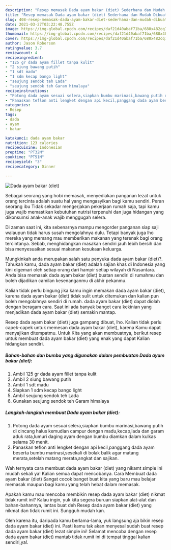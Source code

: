 ```yaml
---
description: "Resep memasak Dada ayam bakar (diet) Sederhana dan Mudah Dibuat"
title: "Resep memasak Dada ayam bakar (diet) Sederhana dan Mudah Dibuat"
slug: 408-resep-memasak-dada-ayam-bakar-diet-sederhana-dan-mudah-dibuat
date: 2021-03-27T03:22:48.755Z
image: https://img-global.cpcdn.com/recipes/daf21d40abaf71ba/680x482cq70/dada-ayam-bakar-diet-foto-resep-utama.jpg
thumbnail: https://img-global.cpcdn.com/recipes/daf21d40abaf71ba/680x482cq70/dada-ayam-bakar-diet-foto-resep-utama.jpg
cover: https://img-global.cpcdn.com/recipes/daf21d40abaf71ba/680x482cq70/dada-ayam-bakar-diet-foto-resep-utama.jpg
author: Jason Roberson
ratingvalue: 3.7
reviewcount: 4
recipeingredient:
- "125 gr dada ayam fillet tanpa kulit"
- "2 siung bawang putih"
- "1 sdt madu"
- "1 sdm kecap bango light"
- "seujung sendok teh Lada"
- "seujung sendok teh Garam himalaya"
recipeinstructions:
- "Potong dada ayam sesuai selera,siapkan bumbu marinasi,bawang putih di cincang halus kemudian campur dengan madu,kecap,lada dan garam aduk rata,lumuri daging ayam dengan bumbu diamkan dalam kulkas selama 30 menit."
- "Panaskan teflon anti lengket dengan api kecil,panggang dada ayam beserta bumbu marinasi,sesekali di bolak balik agar matang merata,setelah matang merata,angkat dan sajikan."
categories:
- Resep
tags:
- dada
- ayam
- bakar

katakunci: dada ayam bakar 
nutrition: 123 calories
recipecuisine: Indonesian
preptime: "PT32M"
cooktime: "PT51M"
recipeyield: "3"
recipecategory: Dinner

---
```



![Dada ayam bakar (diet)](https://img-global.cpcdn.com/recipes/daf21d40abaf71ba/680x482cq70/dada-ayam-bakar-diet-foto-resep-utama.jpg)

Sebagai seorang yang hobi memasak, menyediakan panganan lezat untuk orang tercinta adalah suatu hal yang mengasyikan bagi kamu sendiri. Peran seorang ibu Tidak sekadar mengerjakan pekerjaan rumah saja, tapi kamu juga wajib memastikan kebutuhan nutrisi terpenuhi dan juga hidangan yang dikonsumsi anak-anak wajib menggugah selera.

Di zaman  saat ini, kita sebenarnya mampu mengorder panganan siap saji walaupun tidak harus susah mengolahnya dulu. Tetapi banyak juga lho mereka yang memang mau memberikan makanan yang terenak bagi orang tercintanya. Sebab, menghidangkan masakan sendiri jauh lebih bersih dan bisa menyesuaikan sesuai makanan kesukaan keluarga. 



Mungkinkah anda merupakan salah satu penyuka dada ayam bakar (diet)?. Tahukah kamu, dada ayam bakar (diet) adalah sajian khas di Indonesia yang kini digemari oleh setiap orang dari hampir setiap wilayah di Nusantara. Anda bisa memasak dada ayam bakar (diet) buatan sendiri di rumahmu dan boleh dijadikan camilan kesenanganmu di akhir pekanmu.

Kalian tidak perlu bingung jika kamu ingin memakan dada ayam bakar (diet), karena dada ayam bakar (diet) tidak sulit untuk ditemukan dan kalian pun boleh mengolahnya sendiri di rumah. dada ayam bakar (diet) dapat diolah dengan beragam cara. Saat ini ada banyak banget cara kekinian yang menjadikan dada ayam bakar (diet) semakin mantap.

Resep dada ayam bakar (diet) juga gampang dibuat, lho. Kalian tidak perlu capek-capek untuk memesan dada ayam bakar (diet), karena Kamu dapat menyajikan ditempatmu. Untuk Kita yang akan membuatnya, berikut resep untuk membuat dada ayam bakar (diet) yang enak yang dapat Kalian hidangkan sendiri.

<!--inarticleads1-->

##### Bahan-bahan dan bumbu yang digunakan dalam pembuatan Dada ayam bakar (diet):

1. Ambil 125 gr dada ayam fillet tanpa kulit
1. Ambil 2 siung bawang putih
1. Ambil 1 sdt madu
1. Siapkan 1 sdm kecap bango light
1. Ambil seujung sendok teh Lada
1. Gunakan seujung sendok teh Garam himalaya




<!--inarticleads2-->

##### Langkah-langkah membuat Dada ayam bakar (diet):

1. Potong dada ayam sesuai selera,siapkan bumbu marinasi,bawang putih di cincang halus kemudian campur dengan madu,kecap,lada dan garam aduk rata,lumuri daging ayam dengan bumbu diamkan dalam kulkas selama 30 menit.
1. Panaskan teflon anti lengket dengan api kecil,panggang dada ayam beserta bumbu marinasi,sesekali di bolak balik agar matang merata,setelah matang merata,angkat dan sajikan.




Wah ternyata cara membuat dada ayam bakar (diet) yang nikamt simple ini mudah sekali ya! Kalian semua dapat mencobanya. Cara Membuat dada ayam bakar (diet) Sangat cocok banget buat kita yang baru mau belajar memasak maupun bagi kamu yang telah hebat dalam memasak.

Apakah kamu mau mencoba membikin resep dada ayam bakar (diet) nikmat tidak rumit ini? Kalau ingin, yuk kita segera buruan siapkan alat-alat dan bahan-bahannya, lantas buat deh Resep dada ayam bakar (diet) yang nikmat dan tidak rumit ini. Sungguh mudah kan. 

Oleh karena itu, daripada kamu berlama-lama, yuk langsung aja bikin resep dada ayam bakar (diet) ini. Pasti kamu tak akan menyesal sudah buat resep dada ayam bakar (diet) lezat simple ini! Selamat mencoba dengan resep dada ayam bakar (diet) mantab tidak rumit ini di tempat tinggal kalian sendiri,ya!.

